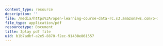 ```yaml
---
content_type: resource
description: ''
file: /media/https%3A/open-learning-course-data-rc.s3.amazonaws.com/5-111-principles-of-chemical-science-fall-2008/b1b7adbfa2e58870f2ec91438e861557_pkNwvhEm1GQ.pdf
file_type: application/pdf
resourcetype: Document
title: 3play pdf file
uid: b1b7adbf-a2e5-8870-f2ec-91438e861557
---
```

